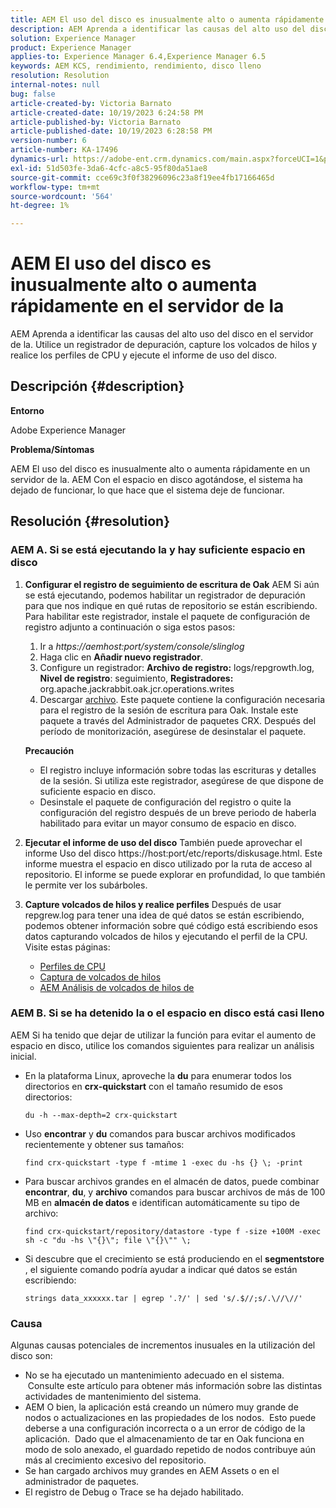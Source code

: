 ```yaml
---
title: AEM El uso del disco es inusualmente alto o aumenta rápidamente en el servidor de la
description: AEM Aprenda a identificar las causas del alto uso del disco en el servidor de la.
solution: Experience Manager
product: Experience Manager
applies-to: Experience Manager 6.4,Experience Manager 6.5
keywords: AEM KCS, rendimiento, rendimiento, disco lleno
resolution: Resolution
internal-notes: null
bug: false
article-created-by: Victoria Barnato
article-created-date: 10/19/2023 6:24:58 PM
article-published-by: Victoria Barnato
article-published-date: 10/19/2023 6:28:58 PM
version-number: 6
article-number: KA-17496
dynamics-url: https://adobe-ent.crm.dynamics.com/main.aspx?forceUCI=1&pagetype=entityrecord&etn=knowledgearticle&id=dd6b2ec9-ac6e-ee11-8df0-6045bd006793
exl-id: 51d503fe-3da6-4cfc-a8c5-95f80da51ae8
source-git-commit: cce69c3f0f38296096c23a8f19ee4fb17166465d
workflow-type: tm+mt
source-wordcount: '564'
ht-degree: 1%

---
```


# AEM El uso del disco es inusualmente alto o aumenta rápidamente en el servidor de la


AEM Aprenda a identificar las causas del alto uso del disco en el servidor de la. Utilice un registrador de depuración, capture los volcados de hilos y realice los perfiles de CPU y ejecute el informe de uso del disco.

## Descripción {#description}


<b>Entorno</b>

Adobe Experience Manager

<b>Problema/Síntomas</b>

AEM El uso del disco es inusualmente alto o aumenta rápidamente en un servidor de la. AEM Con el espacio en disco agotándose, el sistema ha dejado de funcionar, lo que hace que el sistema deje de funcionar.




## Resolución {#resolution}


### <b>AEM A. Si se está ejecutando la y hay suficiente espacio en disco</b>

1. <b>Configurar el registro de seguimiento de escritura de Oak</b>    AEM Si aún se está ejecutando, podemos habilitar un registrador de depuración para que nos indique en qué rutas de repositorio se están escribiendo. Para habilitar este registrador, instale el paquete de configuración de registro adjunto a continuación o siga estos pasos:

   1. Ir a *https://aemhost:port/system/console/slinglog*
   2. Haga clic en <b>Añadir nuevo registrador</b>.
   3. Configure un registrador: <b>Archivo de registro:</b> logs/repgrowth.log, <b>Nivel de registro</b>: seguimiento, <b>Registradores:</b> org.apache.jackrabbit.oak.jcr.operations.writes
   4. Descargar [archivo](https://helpx.adobe.com/content/dam/help/en/experience-manager/kb/analyze-unusual-repository-growth/jcr:content/main-pars/download/log_repository_growth-1.zip).        Este paquete contiene la configuración necesaria para el registro de la sesión de escritura para Oak. Instale este paquete a través del Administrador de paquetes CRX. Después del período de monitorización, asegúrese de desinstalar el paquete.

   <b>Precaución</b>

   - El registro incluye información sobre todas las escrituras y detalles de la sesión. Si utiliza este registrador, asegúrese de que dispone de suficiente espacio en disco.
   - Desinstale el paquete de configuración del registro o quite la configuración del registro después de un breve periodo de haberla habilitado para evitar un mayor consumo de espacio en disco.
2. <b>Ejecutar el informe de uso del disco</b>    También puede aprovechar el informe Uso del disco https://host:port/etc/reports/diskusage.html. Este informe muestra el espacio en disco utilizado por la ruta de acceso al repositorio. El informe se puede explorar en profundidad, lo que también le permite ver los subárboles.
3. <b>Capture volcados de hilos y realice perfiles</b>    Después de usar repgrew.log para tener una idea de qué datos se están escribiendo, podemos obtener información sobre qué código está escribiendo esos datos capturando volcados de hilos y ejecutando el perfil de la CPU. Visite estas páginas:

   - [Perfiles de CPU](https://experienceleague.adobe.com/docs/experience-cloud-kcs/kbarticles/KA-17499.html?lang=en)
   - [Captura de volcados de hilos](https://experienceleague.adobe.com/docs/experience-cloud-kcs/kbarticles/KA-17452.html?lang=en)
   - [AEM Análisis de volcados de hilos de](https://experienceleague.adobe.com/docs/experience-cloud-kcs/kbarticles/KA-16458.html?lang=en)


### <b>AEM B. Si se ha detenido la o el espacio en disco está casi lleno</b>

AEM Si ha tenido que dejar de utilizar la función para evitar el aumento de espacio en disco, utilice los comandos siguientes para realizar un análisis inicial.

- En la plataforma Linux, aproveche la <b>du</b> para enumerar todos los directorios en <b>crx-quickstart</b> con el tamaño resumido de esos directorios:<br>

  ```
  du -h --max-depth=2 crx-quickstart
  ```


- Uso <b>encontrar</b> y <b>du</b> comandos para buscar archivos modificados recientemente y obtener sus tamaños:<br>

  ```
  find crx-quickstart -type f -mtime 1 -exec du -hs {} \; -print
  ```


- Para buscar archivos grandes en el almacén de datos, puede combinar <b>encontrar</b>, <b>du</b>, y <b>archivo</b> comandos para buscar archivos de más de 100 MB en <b>almacén de datos</b> e identifican automáticamente su tipo de archivo:<br>

  ```
  find crx-quickstart/repository/datastore -type f -size +100M -exec sh -c "du -hs \"{}\"; file \"{}\"" \;
  ```


- Si descubre que el crecimiento se está produciendo en el <b>segmentstore</b> , el siguiente comando podría ayudar a indicar qué datos se están escribiendo:<br>

  ```
  strings data_xxxxxx.tar | egrep '.?/' | sed 's/.$//;s/.\//\//'
  ```


### <b>Causa</b>

Algunas causas potenciales de incrementos inusuales en la utilización del disco son:

- No se ha ejecutado un mantenimiento adecuado en el sistema.  Consulte este artículo para obtener más información sobre las distintas actividades de mantenimiento del sistema.
- AEM O bien, la aplicación está creando un número muy grande de nodos o actualizaciones en las propiedades de los nodos.  Esto puede deberse a una configuración incorrecta o a un error de código de la aplicación.  Dado que el almacenamiento de tar en Oak funciona en modo de solo anexado, el guardado repetido de nodos contribuye aún más al crecimiento excesivo del repositorio.
- Se han cargado archivos muy grandes en AEM Assets o en el administrador de paquetes.
- El registro de Debug o Trace se ha dejado habilitado.
